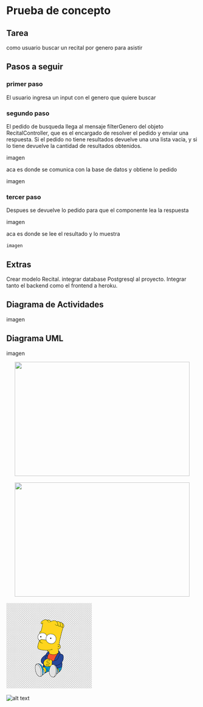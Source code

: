 # Prueba de concepto

## Tarea

como usuario buscar un recital por genero para asistir

## Pasos a seguir

### primer paso 

El usuario ingresa un input con el genero que quiere buscar

### segundo paso

El pedido de busqueda llega al mensaje filterGenero del objeto RecitalController, que es el encargado de resolver el pedido y enviar una respuesta. Si el pedido no tiene resultados devuelve una una lista vacia, y si lo tiene devuelve la cantidad de resultados obtenidos.

imagen

aca es donde se comunica con la base de datos y obtiene lo pedido

imagen

### tercer paso

Despues se devuelve lo pedido para que el componente lea la respuesta

imagen

aca es donde se lee el resultado y lo muestra 

 	imagen

## Extras

 Crear modelo Recital. integrar database Postgresql al proyecto. Integrar tanto el backend como el frontend a heroku.

## Diagrama de Actividades

imagen

## Diagrama UML

imagen

<p align="center">
  <img width="460" height="300" src="https://github.com/cristianespindola/ejemplo2/tree/master/pruebaDeConcepto/descarga.PNG">
</p>

<p align="center">
  <img width="460" height="300" src="https://github.com/cristianespindola/ejemplo2/tree/master/pruebaDeConcepto/imagen.JPG">
</p>

![your_image_name](descarga.png)

![alt text](https://github.com/cristianespindola/ejemplo2/tree/master/pruebaDeConcepto/imagen.jpg)